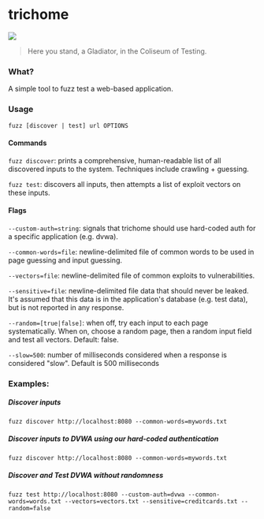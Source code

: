 # trichome
![](http://upload.wikimedia.org/wikipedia/commons/9/9e/Autumn_Red_peaches.jpg)
> Here you stand, a Gladiator, in the Coliseum of Testing.

### What?
A simple tool to fuzz test a web-based application.

### Usage
`fuzz [discover | test] url OPTIONS`

#### Commands
`fuzz discover`: prints a comprehensive, human-readable list of all discovered inputs to the system. Techniques include crawling + guessing. 

`fuzz test`: discovers all inputs, then attempts a list of exploit vectors on these inputs.

#### Flags
`--custom-auth=string`: signals that trichome should use hard-coded auth for a specific application (e.g. dvwa).  

`--common-words=file`: newline-delimited file of common words to be used in page guessing and input guessing.  

`--vectors=file`: newline-delimited file of common exploits to vulnerabilities.  

`--sensitive=file`: newline-delimited file data that should never be leaked. It's assumed that this data is in the application's database (e.g. test data), but is not reported in any response.   

`--random=[true|false]`: when off, try each input to each page systematically.  When on, choose a random page, then a random input field and test all vectors. Default: false.  

`--slow=500`: number of milliseconds considered when a response is considered "slow". Default is 500 milliseconds  


### Examples:
##### Discover inputs  
`fuzz discover http://localhost:8080 --common-words=mywords.txt`  

##### Discover inputs to DVWA using our hard-coded authentication  
`fuzz discover http://localhost:8080 --common-words=mywords.txt`  

##### Discover and Test DVWA without randomness  
`fuzz test http://localhost:8080 --custom-auth=dvwa --common-words=words.txt --vectors=vectors.txt --sensitive=creditcards.txt --random=false`

